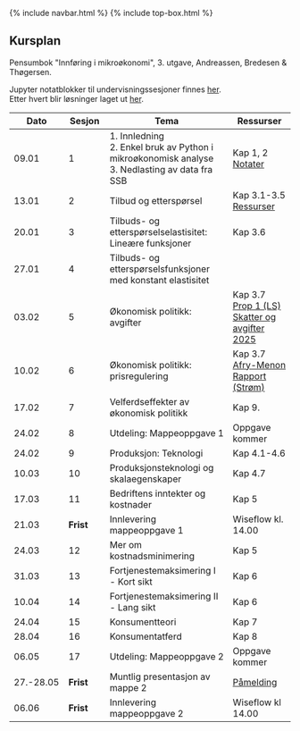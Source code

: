 {% include navbar.html %}  {% include top-box.html %}

##  Kursplan

     
Pensumbok "Innføring i mikroøkonomi", 3. utgave, Andreassen, Bredesen & Thøgersen.      

Jupyter notatblokker til undervisningssesjoner finnes [her](https://github.com/uit-sok-1006-v25/sok_1006_notater_v25).            
Etter hvert blir løsninger laget ut [her](https://github.com/uit-sok-1006-v25/sok_1006_solutions_v25).


|Dato <img width=50/>| Sesjon <img width=50/>   | Tema <img width=300/>           | Ressurser <img width=150/>  |
|--------|----------------|---------------------------|--------------------------------------|
|09.01 | 1 | 1. Innledning <br> 2. Enkel bruk av Python i mikroøkonomisk analyse <br> 3. Nedlasting av data fra SSB | Kap 1, 2 <br> [Notater](sok_1006_forelesning_1_v25.pdf)     |
|13.01 | 2 | Tilbud og etterspørsel |Kap 3.1-3.5 <br> [Ressurser](ressurser_tilbud_ettersp.md)   |
|20.01| 3| Tilbuds- og etterspørselselastisitet: Lineære funksjoner|Kap 3.6 |
|27.01 | 4 | Tilbuds- og etterspørselsfunksjoner med konstant elastisitet |  |
|03.02 | 5 | Økonomisk politikk: avgifter | Kap 3.7 <br> [Prop 1 (LS) Skatter og avgifter 2025](https://www.regjeringen.no/contentassets/aa5e7ba7a4154aecbed44df60c214f35/no/pdfs/prp202420250001ls0dddpdfs.pdf) |
|10.02| 6| Økonomisk politikk: prisregulering         | Kap 3.7 <br> [Afry-Menon Rapport (Strøm)](/artikler/afry_menon_oed_endelig-rapport.pdf)    |
|17.02 | 7 | Velferdseffekter av økonomisk politikk | Kap 9. |
|24.02| 8 |Utdeling: Mappeoppgave 1| Oppgave kommer|
|24.02 | 9 |Produksjon: Teknologi   |Kap 4.1-4.6   |
|10.03 | 10| Produksjonsteknologi og skalaegenskaper    |Kap 4.7 <br>     |
|17.03 | 11 |Bedriftens inntekter og kostnader   |Kap 5    |
|21.03|**Frist**|Innlevering mappeoppgave 1| Wiseflow kl. 14.00|
|24.03 | 12  |Mer om kostnadsminimering   |Kap 5    |
|31.03 | 13 | Fortjenestemaksimering I - Kort sikt  | Kap 6    |
|10.04 | 14  | Fortjenestemaksimering II - Lang sikt   |Kap 6   |
|24.04 | 15 |Konsumentteori   |Kap 7  |
|28.04 | 16 |Konsumentatferd   | Kap 8  |
|06.05| 17| Utdeling: Mappeoppgave 2| Oppgave kommer|
|27.-28.05| **Frist**| Muntlig presentasjon av mappe 2| [Påmelding](https://docs.google.com/document/d/12DRu5IEhje4QH4UIr25HYpjgooU-uHKxbx3LEklJYUM/edit?usp=sharing)|
|06.06|**Frist**|Innlevering mappeoppgave 2| Wiseflow kl 14.00|







